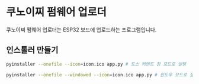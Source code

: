 # 쿠노이찌 펌웨어 업로더

쿠노이찌 펌웨어 업로더는 ESP32 보드에 업로드하는 프로그램입니다.  

## 인스톨러 만들기

```bash
pyinstaller --onefile --icon=icon.ico app.py # 도스 커멘드 창 모드로 실행

pyinstaller --onefile --windowed --icon=icon.ico app.py # 윈도우 모드로 실행
```
